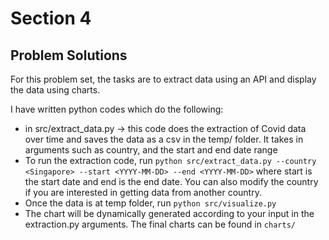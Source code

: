 # Section 4

## Problem Solutions

For this problem set, the tasks are to extract data using an API and display the data using charts.

I have written python codes which do the following:
- in src/extract_data.py -> this code does the extraction of Covid data over time and saves the data as a csv in the temp/ folder. It takes in arguments such as country, and the start and end date range
- To run the extraction code, run ```python src/extract_data.py --country <Singapore> --start <YYYY-MM-DD> --end <YYYY-MM-DD>``` where start is the start date and end is the end date. You can also modify the country if you are interested in getting data from another country.
- Once the data is at temp folder, run ```python src/visualize.py```
- The chart will be dynamically generated according to your input in the extraction.py arguments. The final charts can be found in `charts/`